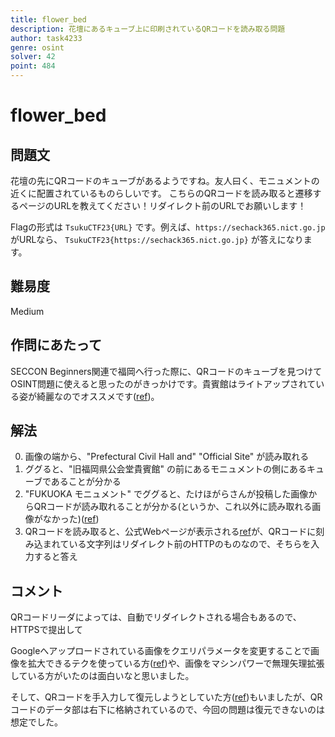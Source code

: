 ```yaml
---
title: flower_bed
description: 花壇にあるキューブ上に印刷されているQRコードを読み取る問題
author: task4233
genre: osint
solver: 42
point: 484
---
```


# flower_bed
## 問題文
花壇の先にQRコードのキューブがあるようですね。友人曰く、モニュメントの近くに配置されているものらしいです。
こちらのQRコードを読み取ると遷移するページのURLを教えてください！リダイレクト前のURLでお願いします！

Flagの形式は `TsukuCTF23{URL}` です。例えば、`https://sechack365.nict.go.jp` がURLなら、 `TsukuCTF23{https://sechack365.nict.go.jp}` が答えになります。

## 難易度
Medium

## 作問にあたって
SECCON Beginners関連で福岡へ行った際に、QRコードのキューブを見つけてOSINT問題に使えると思ったのがきっかけです。貴賓館はライトアップされている姿が綺麗なのでオススメです([ref](https://x.com/subtask4233/status/1718628463534653802))。

## 解法
0. 画像の端から、"Prefectural Civil Hall and" "Official Site" が読み取れる
1. ググると、"旧福岡県公会堂貴賓館" の前にあるモニュメントの側にあるキューブであることが分かる
2. "FUKUOKA モニュメント" でググると、たけほがらさんが投稿した画像からQRコードが読み取れることが分かる(というか、これ以外に読み取れる画像がなかった)([ref](https://lh3.googleusercontent.com/p/AF1QipM7qpnwOfTT7EEbFCcwJbkBHJpNCZpYbO58ltQY=s10000-w10000-h10000))
3. QRコードを読み取ると、公式Webページが表示される[ref](https://www.fukuokaken-kihinkan.jp/)が、QRコードに刻み込まれている文字列はリダイレクト前のHTTPのものなので、そちらを入力すると答え

## コメント
QRコードリーダによっては、自動でリダイレクトされる場合もあるので、HTTPSで提出して

Googleへアップロードされている画像をクエリパラメータを変更することで画像を拡大できるテクを使っている方([ref](https://hackmd.io/@eaint/tsukuctf-2023-writeup#osint---flower_bed-484pt))や、画像をマシンパワーで無理矢理拡張している方がいたのは面白いなと思いました。

そして、QRコードを手入力して復元しようとしていた方([ref](https://tan.hatenadiary.jp/entry/2023/12/12/013838#osint-medium-flower_bed-42-team-solved-484-points))もいましたが、QRコードのデータ部は右下に格納されているので、今回の問題は復元できないのは想定でした。